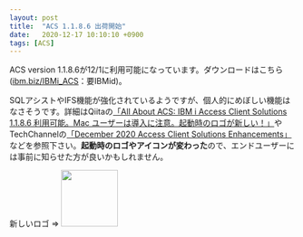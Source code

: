 ```yaml
---
layout: post
title:  "ACS 1.1.8.6 出荷開始"
date:   2020-12-17 10:10:10 +0900
tags: [ACS]
---
```

ACS version 1.1.8.6が12/1に利用可能になっています。ダウンロードはこちら([ibm.biz/IBMi_ACS](http://ibm.biz/IBMi_ACS)：要IBMid)。

SQLアシストやIFS機能が強化されているようですが、個人的にめぼしい機能はなさそうです。詳細はQiitaの[「All About ACS: IBM i Access Client Solutions 1.1.8.6 利用可能。Mac ユーザーは導入に注意。起動時のロゴが新しい！」](https://qiita.com/6onoda/items/b57d43af315e0f3c65c6)やTechChannelの[「December 2020 Access Client Solutions Enhancements」](https://techchannel.com/SMB/12/2020/access-client-solutions-enhancements-2020)などを参照下さい。**起動時のロゴやアイコンが変わった**ので、エンドユーザーには事前に知らせた方が良いかもしれません。

新しいロゴ ⇒ <img src="https://techchannel.com/getattachment/f20dbf85-cda8-45d7-88a0-c34b6e2b90a8/ACS-(1).png" width="100" />
